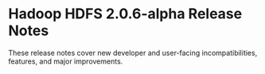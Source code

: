 # Hadoop HDFS 2.0.6-alpha Release Notes

These release notes cover new developer and user-facing incompatibilities, features, and major improvements.



